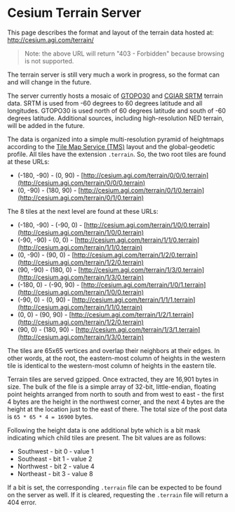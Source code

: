 # Cesium Terrain Server

This page describes the format and layout of the terrain data hosted at:
http://cesium.agi.com/terrain/

> Note: the above URL will return "403 - Forbidden" because browsing is not supported.

The terrain server is still very much a work in progress, so the format can and will change in the future.

The server currently hosts a mosaic of [GTOPO30](http://eros.usgs.gov/#/Find_Data/Products_and_Data_Available/gtopo30_info) and [CGIAR SRTM](http://srtm.csi.cgiar.org/) terrain data.  SRTM is used from -60 degrees to 60 degrees latitude and all longitudes.  GTOPO30 is used north of 60 degrees latitude and south of -60 degrees latitude.  Additional sources, including high-resolution NED terrain, will be added in the future.

The data is organized into a simple multi-resolution pyramid of heightmaps according to the [Tile Map Service (TMS)](http://wiki.osgeo.org/wiki/Tile_Map_Service_Specification) layout and the global-geodetic profile.  All tiles have the extension `.terrain`.  So, the two root tiles are found at these URLs:

* (-180, -90) - (0, 90) - [http://cesium.agi.com/terrain/0/0/0.terrain](http://cesium.agi.com/terrain/0/0/0.terrain)
* (0, -90) - (180, 90) - [http://cesium.agi.com/terrain/0/1/0.terrain](http://cesium.agi.com/terrain/0/1/0.terrain)

The 8 tiles at the next level are found at these URLs:

* (-180, -90) - (-90, 0) - [http://cesium.agi.com/terrain/1/0/0.terrain](http://cesium.agi.com/terrain/1/0/0.terrain)
* (-90, -90) - (0, 0) - [http://cesium.agi.com/terrain/1/1/0.terrain](http://cesium.agi.com/terrain/1/1/0.terrain)
* (0, -90) - (90, 0) - [http://cesium.agi.com/terrain/1/2/0.terrain](http://cesium.agi.com/terrain/1/2/0.terrain)
* (90, -90) - (180, 0) - [http://cesium.agi.com/terrain/1/3/0.terrain](http://cesium.agi.com/terrain/1/3/0.terrain)
* (-180, 0) - (-90, 90) - [http://cesium.agi.com/terrain/1/0/1.terrain](http://cesium.agi.com/terrain/1/0/0.terrain)
* (-90, 0) - (0, 90) - [http://cesium.agi.com/terrain/1/1/1.terrain](http://cesium.agi.com/terrain/1/1/0.terrain)
* (0, 0) - (90, 90) - [http://cesium.agi.com/terrain/1/2/1.terrain](http://cesium.agi.com/terrain/1/2/0.terrain)
* (90, 0) - (180, 90) - [http://cesium.agi.com/terrain/1/3/1.terrain](http://cesium.agi.com/terrain/1/3/0.terrain)

The tiles are 65x65 vertices and overlap their neighbors at their edges.  In other words, at the root, the eastern-most column of heights in the western tile is identical to the western-most column of heights in the eastern tile.

Terrain tiles are served gzipped.  Once extracted, they are 16,901 bytes in size.  The bulk of the file is a simple array of 32-bit, little-endian, floating point heights arranged from north to south and from west to east - the first 4 bytes are the height in the northwest corner, and the next 4 bytes are the height at the location just to the east of there.  The total size of the post data is `65 * 65 * 4 = 16900` bytes.

Following the height data is one additional byte which is a bit mask indicating which child tiles are present.  The bit values are as follows:

* Southwest - bit 0 - value 1
* Southeast - bit 1 - value 2
* Northwest - bit 2 - value 4
* Northeast - bit 3 - value 8

If a bit is set, the corresponding `.terrain` file can be expected to be found on the server as well.  If it is cleared, requesting the `.terrain` file will return a 404 error.